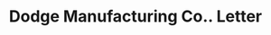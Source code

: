 ---
doi: 10.7916/D8087HCK
date_other: '1897'
date_other_textual: '1897'
form: correspondence
genre:
- Letters (correspondence)
name:
- Dodge Manufacturing Co.
object_in_context_url: https://biggert.cul.columbia.edu/items/view/ave_biggert_00369
subject_hierarchical_geographic:
- Boston, Massachusetts, United States
subject_name:
- Dodge Manufacturing Co.
title: Dodge Manufacturing Co.. Letter
sort_title: Dodge Manufacturing Co.. Letter
call_number: ave_biggert_00369
coordinates:
- 42.35805555555556,-71.06361111111111
pid: ave_biggert_00369
identifiers: ave_biggert_00369
thumbnail: https://derivativo-1.library.columbia.edu/iiif/2/ldpd:344110/full/!256,256/0/native.jpg
permalink: "/items/ave_biggert_00369/"
layout: iiif-image-page
---